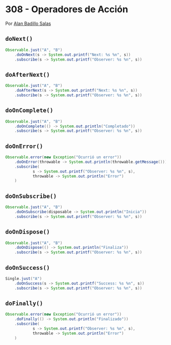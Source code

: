 # 308 - Operadores de Acción

Por [Alan Badillo Salas](https://www.nomadacode.com)

## `doNext()`

```java
Observable.just("A", "B")
    .doOnNext(s -> System.out.printf("Next: %s %n", s))
    .subscribe(s -> System.out.printf("Observer: %s %n", s))
```

## `doAfterNext()`  

```java
Observable.just("A", "B")
    .doAfterNext(s -> System.out.printf("Next: %s %n", s))
    .subscribe(s -> System.out.printf("Observer: %s %n", s))
```

## `doOnComplete()`

```java
Observable.just("A", "B")
    .doOnComplete(() -> System.out.println("Completado"))
    .subscribe(s -> System.out.printf("Observer: %s %n", s))
```

## `doOnError()`

```java
Observable.error(new Exception("Ocurrió un error"))
    .doOnError(throwable -> System.out.println(throwable.getMessage()))
    .subscribe(
            s -> System.out.printf("Observer: %s %n", s),
            throwable -> System.out.println("Error")
    )
```

## `doOnSubscribe()`

```java
Observable.just("A", "B")
    .doOnSubscribe(disposable -> System.out.println("Inicia"))
    .subscribe(s -> System.out.printf("Observer: %s %n", s))
```

## `doOnDispose()`

```java
Observable.just("A", "B")
    .doOnDispose(() -> System.out.println("Finaliza"))
    .subscribe(s -> System.out.printf("Observer: %s %n", s))
```

## `doOnSuccess()`

```java
Single.just("A")
    .doOnSuccess(s -> System.out.printf("Success: %s %n", s))
    .subscribe(s -> System.out.printf("Observer: %s %n", s))
```

## `doFinally()`

```java
Observable.error(new Exception("Ocurrió un error"))
    .doFinally(() -> System.out.println("Finalizado"))
    .subscribe(
            s -> System.out.printf("Observer: %s %n", s),
            throwable -> System.out.println("Error")
    )
```

